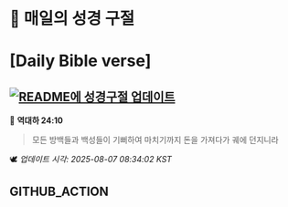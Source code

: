 # 🙏 매일의 성경 구절
# [Daily Bible verse]
## [![README에 성경구절 업데이트](https://github.com/DONGSUKA/first_test/actions/workflows/update-readme-bible.yml/badge.svg)](https://github.com/DONGSUKA/first_test/actions/workflows/update-readme-bible.yml)
<!-- START_BIBLE_VERSE -->
📖 **역대하 24:10**
> 모든 방백들과 백성들이 기뻐하여 마치기까지 돈을 가져다가 궤에 던지니라

🕊️ _업데이트 시각: 2025-08-07 08:34:02 KST_
  <!-- END_BIBLE_VERSE -->
## GITHUB_ACTION
